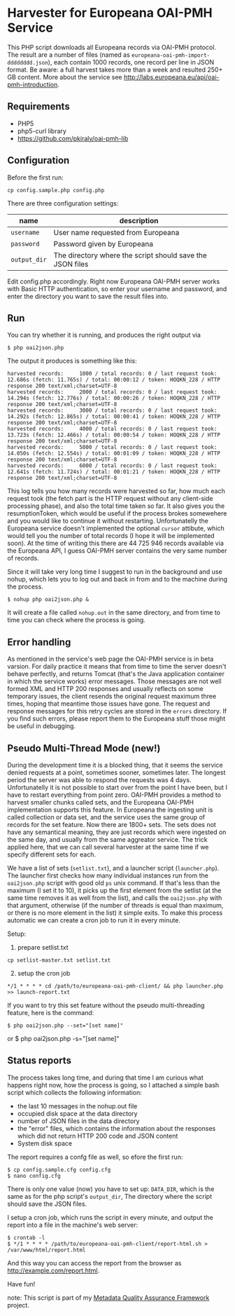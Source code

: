 # Harvester for Europeana OAI-PMH Service

This PHP script downloads all Europeana records via OAI-PMH protocol. The result are a number of files (named as `europeana-oai-pmh-import-dddddddd.json`), each contain 1000 records, one record per line in JSON format.
Be aware: a full harvest takes more than a week and resulted 250+ GB content.
More about the service see http://labs.europeana.eu/api/oai-pmh-introduction.

## Requirements

* PHP5
* php5-curl library
* https://github.com/pkiraly/oai-pmh-lib

## Configuration

Before the first run:

    cp config.sample.php config.php

There are three configuration settings:

| name     | description |
| ---      | ---         |
| `username` | User name requested from Europeana |
| `password` | Password given by Europeana |
| `output_dir` | The directory where the script should save the JSON files |

Edit config.php accordingly. Right now Europeana OAI-PMH server works with Basic HTTP authentication, so enter your 
username and password, and enter the directory you want to save the result files into.

## Run

You can try whether it is running, and produces the right output via

    $ php oai2json.php

The output it produces is something like this:

    harvested records:     1000 / total records: 0 / last request took: 12.686s (fetch: 11.765s) / total: 00:00:12 / token: HOQKN_228 / HTTP response 200 text/xml;charset=UTF-8
    harvested records:     2000 / total records: 0 / last request took: 14.294s (fetch: 12.776s) / total: 00:00:26 / token: HOQKN_228 / HTTP response 200 text/xml;charset=UTF-8
    harvested records:     3000 / total records: 0 / last request took: 14.292s (fetch: 12.865s) / total: 00:00:41 / token: HOQKN_228 / HTTP response 200 text/xml;charset=UTF-8
    harvested records:     4000 / total records: 0 / last request took: 13.723s (fetch: 12.466s) / total: 00:00:54 / token: HOQKN_228 / HTTP response 200 text/xml;charset=UTF-8
    harvested records:     5000 / total records: 0 / last request took: 14.050s (fetch: 12.554s) / total: 00:01:09 / token: HOQKN_228 / HTTP response 200 text/xml;charset=UTF-8
    harvested records:     6000 / total records: 0 / last request took: 12.641s (fetch: 11.724s) / total: 00:01:21 / token: HOQKN_228 / HTTP response 200 text/xml;charset=UTF-8

This log tells you how many records were harvested so far, how much each request took (the fetch part is the HTTP request without any client-side processing phase), and also the total time taken so far. It also gives you the resumptionToken, which would be useful if the process brokes somewehere and you would like to continue it without restarting. Unfortunatelly the Europeana service doesn't implemented the optional `cursor` attibute, which would tell you the number of total records (I hope it will be implemented soon). At the time of writing this there are 44 725 946 records available via the Europeana API, I guess OAI-PMH server contains the very same number of records.

Since it will take very long time I suggest to run in the background and use nohup, which lets you to log out and back in from and to the machine during the process.

    $ nohup php oai2json.php &

It will create a file called `nohup.out` in the same directory, and from time to time you can check where the process is going.

## Error handling

As mentioned in the service's web page the OAI-PMH service is in beta varsion. For daily practice it means that from time to time the server doesn't behave perfectly, and returns Tomcat (that's the Java application container in which the service works) error messages. Those messages are not well formed XML and HTTP 200 responses and usually reflects on some temporary issues, the client resends the original request maximum three times, hoping that meantime those issues have gone. The request and response messages for this retry cycles are stored in the `errors` directory. If you find such errors, please report them to the Europeana stuff those might be useful in debugging.

## Pseudo Multi-Thread Mode (new!)

During the development time it is a blocked thing, that it seems the service denied requests at a point, sometimes sooner, sometimes later. The longest period the server was able to respond the requests was 4 days. Unfortunatelly it is not possible to start over from the point I have been, but I have to restart everything from point zero. OAI-PMH provides a method to harvest smaller chunks called sets, and the Europeana OAI-PMH implementation supports this feature. In Europeana the ingesting unit is called collection or data set, and the service uses the same group of records for the set feature. Now there are 1800+ sets. The sets does not have any semantical meaning, they are just records which were ingested on the same day, and usually from the same aggreator service. The trick applied here, that we can call several harvester at the same time if we specify different sets for each.

We have a list of sets (`setlist.txt`), and a launcher script (`launcher.php`). The launcher first checks how many individual instances run from the `oai2json.php` script with good old `ps` unix command. If that's less than the maximum (I set it to 10), it picks up the first element from the setlist (at the same time removes it as well from the list), and calls the `oai2json.php` with that argument, otherwise (if the number of threads is equal than maximum, or there is no more element in the list) it simple exits. To make this process automatic we can create a cron job to run it in every minute.

Setup:

1) prepare setlist.txt
```
cp setlist-master.txt setlist.txt
```

2) setup the cron job
```
*/1 * * * * cd /path/to/europeana-oai-pmh-client/ && php launcher.php >> launch-report.txt
```

If you want to try this set feature without the pseudo multi-threading feature, here is the command:

    $ php oai2json.php --set="[set name]"
or
    $ php oai2json.php -s="[set name]"

## Status reports

The process takes long time, and during that time I am curious what happens right now, how the process is going, so I attached a simple bash script which collects the following information:

* the last 10 messages in the nohup.out file
* occupied disk space at the data directory
* number of JSON files in the data directory
* the "error" files, which contains the information about the responses which did not return HTTP 200 code and JSON content
* System disk space

The report requires a confg file as well, so efore the first run:

    $ cp config.sample.cfg config.cfg
    $ nano config.cfg

There is only one value (now) you have to set up: `DATA_DIR`, which is the same as for the php script's `output_dir`, The directory where the script should save the JSON files.

I setup a cron job, which runs the script in every minute, and output the report into a file in the machine's web server:

    $ crontab -l
    $ */1 * * * * /path/to/europeana-oai-pmh-client/report-html.sh > /var/www/html/report.html

And this way you can access the report from the browser as http://example.com/report.html.

Have fun!

note: This script is part of my [Metadata Quality Assurance Framework](http://pkiraly.github.io) project.
